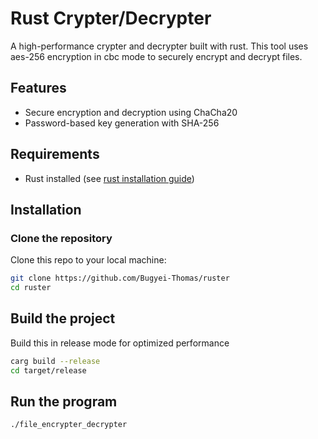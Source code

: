# Rust Crypter/Decrypter

A high-performance crypter and decrypter built with rust. This tool uses aes-256 encryption in cbc mode to securely encrypt and decrypt files.

## Features
- Secure encryption and decryption using ChaCha20
- Password-based key generation with SHA-256

## Requirements
- Rust installed (see [rust installation guide](https://www.rust-lang.org/tools/install))

## Installation

### Clone the repository
Clone this repo to your local machine:
```bash
git clone https://github.com/Bugyei-Thomas/ruster
cd ruster
```
## Build the project
Build this in release mode for optimized performance
```bash
carg build --release
cd target/release
```
## Run the program
```bash
./file_encrypter_decrypter
```
